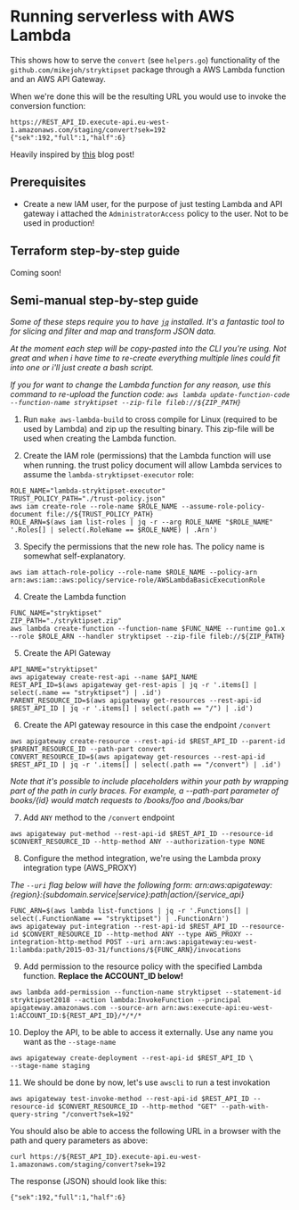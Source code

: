 # Running serverless with AWS Lambda

This shows how to serve the `convert` (see `helpers.go`) functionality of the `github.com/mikejoh/stryktipset` package through a AWS Lambda function and an AWS API Gateway.

When we're done this will be the resulting URL you would use to invoke the conversion function:
```
https://REST_API_ID.execute-api.eu-west-1.amazonaws.com/staging/convert?sek=192
{"sek":192,"full":1,"half":6}
```

Heavily inspired by [this](https://www.alexedwards.net/blog/serverless-api-with-go-and-aws-lambda) blog post!

## Prerequisites

* Create a new IAM user, for the purpose of just testing Lambda and API gateway i attached the `AdministratorAccess` policy to the user. Not to be used in production!

## Terraform step-by-step guide

Coming soon!

## Semi-manual step-by-step guide

_Some of these steps require you to have [`jq`](https://stedolan.github.io/jq/) installed. It's a fantastic tool to for slicing and filter and map and transform JSON data._

_At the moment each step will be copy-pasted into the CLI you're using. Not great and when i have time to re-create everything multiple lines could fit into one or i'll just create a bash script._

_If you for want to change the Lambda function for any reason, use this command to re-upload the function code: `aws lambda update-function-code --function-name stryktipset --zip-file fileb://${ZIP_PATH}`_

1. Run `make aws-lambda-build` to cross compile for Linux (required to be used by Lambda) and zip up the resulting binary. This zip-file will be used when creating the Lambda function.

2. Create the IAM role (permissions) that the Lambda function will use when running. the trust policy document will allow Lambda services to assume the `lambda-stryktipset-executor` role:
```
ROLE_NAME="lambda-stryktipset-executor"
TRUST_POLICY_PATH="./trust-policy.json"
aws iam create-role --role-name $ROLE_NAME --assume-role-policy-document file://${TRUST_POLICY_PATH}
ROLE_ARN=$(aws iam list-roles | jq -r --arg ROLE_NAME "$ROLE_NAME" '.Roles[] | select(.RoleName == $ROLE_NAME) | .Arn')
```

3. Specify the permissions that the new role has. The policy name is somewhat self-explanatory.
```
aws iam attach-role-policy --role-name $ROLE_NAME --policy-arn arn:aws:iam::aws:policy/service-role/AWSLambdaBasicExecutionRole
```

4. Create the Lambda function
```
FUNC_NAME="stryktipset"
ZIP_PATH="./stryktipset.zip"
aws lambda create-function --function-name $FUNC_NAME --runtime go1.x --role $ROLE_ARN --handler stryktipset --zip-file fileb://${ZIP_PATH}
```

5. Create the API Gateway
```
API_NAME="stryktipset"
aws apigateway create-rest-api --name $API_NAME
REST_API_ID=$(aws apigateway get-rest-apis | jq -r '.items[] | select(.name == "stryktipset") | .id')
PARENT_RESOURCE_ID=$(aws apigateway get-resources --rest-api-id $REST_API_ID | jq -r '.items[] | select(.path == "/") | .id')
```

6. Create the API gateway resource in this case the endpoint `/convert`
```
aws apigateway create-resource --rest-api-id $REST_API_ID --parent-id $PARENT_RESOURCE_ID --path-part convert
CONVERT_RESOURCE_ID=$(aws apigateway get-resources --rest-api-id $REST_API_ID | jq -r '.items[] | select(.path == "/convert") | .id')
```
_Note that it's possible to include placeholders within your path by wrapping part of the path in curly braces. For example, a --path-part parameter of books/{id} would match requests to /books/foo and /books/bar_

7. Add `ANY` method to the `/convert` endpoint
```
aws apigateway put-method --rest-api-id $REST_API_ID --resource-id $CONVERT_RESOURCE_ID --http-method ANY --authorization-type NONE
```

8. Configure the method integration, we're using the Lambda proxy integration type (AWS_PROXY)

_The `--uri` flag below will have the following form: arn:aws:apigateway:{region}:{subdomain.service|service}:path|action/{service_api}_

```
FUNC_ARN=$(aws lambda list-functions | jq -r '.Functions[] | select(.FunctionName == "stryktipset") | .FunctionArn')
aws apigateway put-integration --rest-api-id $REST_API_ID --resource-id $CONVERT_RESOURCE_ID --http-method ANY --type AWS_PROXY --integration-http-method POST --uri arn:aws:apigateway:eu-west-1:lambda:path/2015-03-31/functions/${FUNC_ARN}/invocations
```

9. Add permission to the resource policy with the specified Lambda function. **Replace the ACCOUNT_ID below!**
```
aws lambda add-permission --function-name stryktipset --statement-id stryktipset2018 --action lambda:InvokeFunction --principal apigateway.amazonaws.com --source-arn arn:aws:execute-api:eu-west-1:ACCOUNT_ID:${REST_API_ID}/*/*/*
```

10. Deploy the API, to be able to access it externally. Use any name you want as the `--stage-name`

```
aws apigateway create-deployment --rest-api-id $REST_API_ID \
--stage-name staging
```

11. We should be done by now, let's use `awscli` to run a test invokation

```
aws apigateway test-invoke-method --rest-api-id $REST_API_ID --resource-id $CONVERT_RESOURCE_ID --http-method "GET" --path-with-query-string "/convert?sek=192"
```

You should also be able to access the following URL in a browser with the path and query parameters as above:

```
curl https://${REST_API_ID}.execute-api.eu-west-1.amazonaws.com/staging/convert?sek=192
```
The response (JSON) should look like this:
```
{"sek":192,"full":1,"half":6}
```
